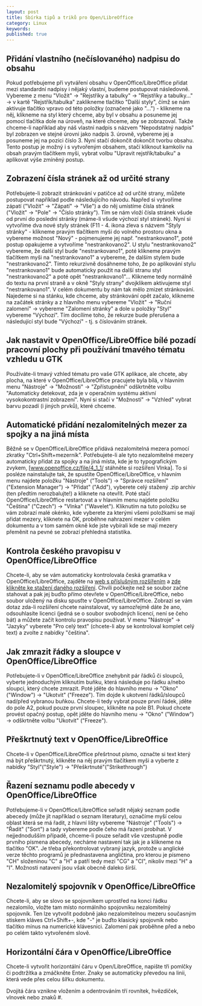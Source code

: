 ```yaml
---
layout: post
title: Sbírka tipů a triků pro Open/LibreOffice
category: Linux
keywords:
published: true
---
```


## Přidání vlastního (nečíslovaného) nadpisu do obsahu

Pokud potřebujeme při vytváření obsahu v OpenOffice/LibreOffice přidat mezi standardní nadpisy i nějaký vlastní, budeme postupovat následovně. Vybereme z menu "Vložit" -> "Rejstříky a tabulky" -> "Rejstříky a tabulky..." -> v kartě "Rejstřík/tabulka" zaklikneme tlačítko "Další styly", čímž se nám aktivuje tlačítko vpravo od této položky (označené jako "...") - klikneme na něj, klikneme na styl který chceme, aby byl v obsahu a posuneme jej pomocí tlačítka dole na úroveň, na které chceme, aby se zobrazoval. Takže chceme-li například aby náš vlastní nadpis s názvem "Nepodstatný nadpis" byl zobrazen ve stejné úrovni jako nadpis 3. úrovně, vybereme jej a posuneme jej na pozici číslo 3. Nyní stačí dokončit dokončit tvorbu obsahu. Tento postup je možný i s vytvořeným obsahem, stačí kliknout kamkoliv na obsah pravým tlačítkem myši, vybrat volbu "Upravit rejstřík/tabulku" a aplikovat výše zmíněný postup.
## Zobrazení čísla stránek až od určité strany

Potřebujete-li zobrazit stránkování v patičce až od určité strany, můžete postupovat například podle následujícího návodu. Napřed si vytvoříme zápatí ("Vložit" -> "Zápatí" -> "Vše") a do něj umístíme čísla stránek ("Vložit" -> "Pole" -> "Číslo stránky"). Tím se nám vloží čísla stránek všude od první do poslední stránky (máme-li všude výchozí styl stránek). Nyní si vytvoříme dva nové styly stránek (F11 - 4. ikona zleva s názvem "Styly stránky" - klikneme pravým tlačítkem myši do volného prostoru okna a vybereme možnost "Nový" - pojmenujeme jej např. "nestrankovano1", poté postup opakujeme a vytvoříme "nestrankovano2". U stylu "nestrankovano2" vybereme, že další styl bude "nestrankovano1", poté klikneme pravým tlačítkem myši na "nestrankovano1" a vybereme, že dalším stylem bude "nestrankovano2". Tímto rekurzivně dosáhneme toho, že po aplikování stylu "nestrankovano1" bude automaticky použit na další stranu styl "nestrankovano2" a poté opět "nestrankovano1"... Klikneme tedy normálně do textu na první straně a v okně "Styly strany" dvojklikem aktivujeme styl "nestrankovano1". V celém dokumentu by nám tak mělo zmizet stránkování. Najedeme si na stánku, kde chceme, aby stránkování opět začalo, klikneme na začátek stránky a z hlavního menu vybereme "Vložit" -> "Ruční zalomení" -> vybereme "Zalomení stránky" a dole u položky "Styl" vybereme "Výchozí". Tím docílíme toho, že rekurze bude přerušena a následující styl bude "Výchozí" - tj. s číslováním stránek.
## Jak nastavit v OpenOffice/LibreOffice bílé pozadí pracovní plochy při používání tmavého tématu vzhledu u GTK

Používáte-li tmavý vzhled tématu pro vaše GTK aplikace, ale chcete, aby plocha, na které v OpenOffice/LibreOffice pracujete byla bílá, v hlavním menu "Nástroje" -> "Možnosti" -> "Zpřístupnění" odškrtněte volbu "Automaticky detekovat, zda je v operačním systému aktivní vysokokontrastní zobrazení". Nyní si stačí v "Možnosti" -> "Vzhled" vybrat barvu pozadí (i jiných prvků), které chceme.
## Automatické přidání nezalomitelných mezer za spojky a na jiná místa

Běžně se v OpenOffice/LibreOffice přidává nezalomitelná mezera pomocí zkratky "Ctrl+Shift+mezerník". Potřebujete-li ale tyto nezalomitelné mezery automaticky přidat za spojky a na jiná místa, kde je to typografickým zvykem, [www.openoffice.cz/file/4_1_1/ stáhněte si rozšíření Vlnka]. To si posléze nainstalujte tak, že spustíte OpenOffice/LibreOffice, v hlavním menu najdete položku "Nástroje" ("Tools") -> "Správce rozšíření" ("Extension Manager") -> "Přidat" ("Add"), vyberete celý stažený .zip archiv (ten předtím nerozbalujte!) a kliknete na otevřít. Poté stačí OpenOffice/LibreOffice restartovat a v hlavním menu najdete položku "Čeština" ("Czech") -> "Vlnka" ("Wavelet"). Kliknutím na tuto položku se vám zobrazí malé okénko, kde vyberete za kterými všemi položkami se mají přidat mezery, kliknete na OK, proběhne nahrazení mezer v celém dokumentu a v tom samém okně kde jste vybírali kde se mají mezery přeměnit na pevné se zobrazí přehledná statistika.
## Kontrola českého pravopisu v OpenOffice/LibreOffice

Chcete-li, aby se vám automaticky kontrolovala česká gramatika v OpenOffice/LibreOffice, zajděte na [web s příslušným rozšířením](https://extensions.openoffice.org/en/project/dict-cs) a [zde klikněte ke stažení daného rozšíření](http://sourceforge.net/projects/aoo-extensions/files/1078/0/dict-cs-2.0.oxt/download). Chvíli počkejte než se soubor začne stahovat a pak jej buďto přímo otevřete v OpenOffice/LibreOffice, nebo soubor uložený na disku spusťte v OpenOffice/LibreOffice. Zobrazí se vám dotaz zda-li rozšíření chcete nainstalovat, vy samozřejmě dáte že ano, odsouhlasíte licenci (jedná se o soubor svobodných licencí, není se čeho bát) a můžete začít kontrolu pravopisu používat. V menu "Nástroje" -> "Jazyky" vyberete "Pro celý text" (chcete-li aby se kontroloval komplet celý text) a zvolte z nabídky "čeština".
## Jak zmrazit řádky a sloupce v OpenOffice/LibreOffice

Potřebujete-li v OpenOffice/LibreOffice znehybnit pár řádků či sloupců, vyberte jednoduchým kliknutím buňku, která následuje po řádku a/nebo sloupci, který chcete zmrazit. Poté jděte do hlavního menu -> "Okno" ("Window") -> "Ukotvit" ("Freeze"). Tím dojde k ukotvení řádků/sloupců nad/před vybranou buňkou. Chcete-li tedy vybrat pouze první řádek, jděte do pole A2, pokud pouze první sloupec, klikněte na pole B1. Pokud chcete provést opačný postup, opět jděte do hlavního menu -> "Okno" ("Window") -> odškrtněte volbu "Ukotvit" ("Freeze").
## Přeškrtnutý text v OpenOffice/LibreOffice

Chcete-li v OpenOffice/LibreOffice přešrtnout písmo, označte si text který má být přeškrtnutý, klikněte na něj pravým tlačítkem myši a vyberte z nabídky "Styl"("Style") -> "Přeškrtnuté"("Strikethrough")
## Řazení seznamu podle abecedy v OpenOffice/LibreOffice

Potřebujeme-li v OpenOffice/LibreOffice seřadit nějaký seznam podle abecedy (může jít například o seznam literatury), označíme myší celou oblast která se má řadit, z hlavní lišty vybereme "Nástroje" ("Tools") -> "Řadit" ("Sort") a tady vybereme podle čeho má řazení probíhat. V nejjednodušším případě, chceme-li pouze seřadit vše vzestupně podle prvního písmena abecedy, necháme nastavení tak jak je a klikneme na tlačítko "OK". Je třeba překontrolovat vybraný jazyk, protože u anglické verze těchto programů je přednastavena angličtina, pro kterou je písmeno "CH" složeninou "C" a "H" a patří tedy mezi "CG" a "CI", nikoliv mezi "H" a "I". Možnosti natavení jsou však obecně daleko širší.
## Nezalomitelý spojovník v OpenOffice/LibreOffice

Chcete-li, aby se slovo se spojovníkem uprostřed na konci řádku nezalomilo, vložte tam místo normálního spojovníku nezalomitelný spojovník. Ten lze vytvořit podobně jako nezalomitelnou mezeru současným stiskem kláves Ctrl+Shift+-, kde "-" je buďto klasický spojovník nebo tlačítko mínus na numerické klávesnici. Zalomení pak proběhne před a nebo po celém takto vytvořeném slově.
## Horizontální čára v OpenOffice/LibreOffice

Chcete-li vytvořit horizontální čáru v Open/LibreOffice, napište tři pomlčky či podtržítka a zmáčkněte Enter. Znaky se automaticky převedou na linii, která vede přes celou šířku dokumentu.

Dvojitá čára vznikne vložením a odentrováním tří rovnítek, hvězdiček, vlnovek nebo znaků #.
